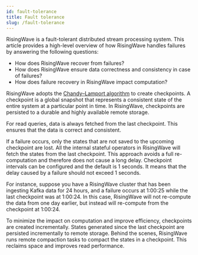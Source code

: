 ```yaml
---
id: fault-tolerance
title: Fault tolerance
slug: /fault-tolerance
---
```

<head>
  <link rel="canonical" href="https://docs.risingwave.com/docs/current/fault-tolerance/" />
</head>

RisingWave is a fault-tolerant distributed stream processing system. This article provides a high-level overview of how RisingWave handles failures by answering the following questions:

- How does RisingWave recover from failures?
- How does RisingWave ensure data correctness and consistency in case of failures?
- How does failure recovery in RisingWave impact computation?

RisingWave adopts the [Chandy–Lamport algorithm](https://en.wikipedia.org/wiki/Chandy%E2%80%93Lamport_algorithm) to create checkpoints. A checkpoint is a global snapshot that represents a consistent state of the entire system at a particular point in time. In RisingWave, checkpoints are persisted to a durable and highly available remote storage.

For read queries, data is always fetched from the last checkpoint. This ensures that the data is correct and consistent.

If a failure occurs, only the states that are not saved to the upcoming checkpoint are lost. All the internal stateful operators in RisingWave will fetch the states from the last checkpoint. This approach avoids a full re-computation and therefore does not cause a long delay. Checkpoint intervals can be configured and the default is 1 seconds. It means that the delay caused by a failure should not exceed 1 seconds.

For instance, suppose you have a RisingWave cluster that has been ingesting Kafka data for 24 hours, and a failure occurs at 1:00:25 while the last checkpoint was at 1:00:24. In this case, RisingWave will not re-compute the data from one day earlier, but instead will re-compute from the checkpoint at 1:00:24.

To minimize the impact on computation and improve efficiency, checkpoints are created incrementally. States generated since the last checkpoint are persisted incrementally to remote storage. Behind the scenes, RisingWave runs remote compaction tasks to compact the states in a checkpoint. This reclaims space and improves read performance.
